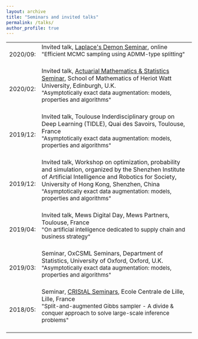 ```yaml
---
layout: archive
title: "Seminars and invited talks"
permalink: /talks/
author_profile: true
---
```


<table width="100%">
	<tr>
    	<td>2020/09: </td>
    	<td>
    		Invited talk, <a href="https://ailab.criteo.com/laplaces-demon-bayesian-machine-learning-at-scale/">Laplace's Demon Seminar</a>, online<br/>
	    	<span style="font-size:15px">
	    	"Efficient MCMC sampling using ADMM-type splitting"
	    	</span>
	    	<br/><br/>
    	</td>
    </tr>
    <tr>
    	<td>2020/02: </td>
    	<td>
    		Invited talk, <a href="http://www.macs.hw.ac.uk/school_seminars/seminar_AMS.php">Actuarial Mathematics & Statistics Seminar</a>, School of Mathematics of Heriot Watt University, Edinburgh, U.K.<br/>
	    	<span style="font-size:15px">
	    	"Asymptotically exact data augmentation: models, properties and algorithms"
	    	</span>
	    	<br/><br/>
    	</td>
    </tr>
    <tr>
    	<td>2019/12: </td>
    	<td>
    		Invited talk, Toulouse Inderdisciplinary group on Deep Learning (TIDLE), Quai des Savoirs, Toulouse, France<br/>
	    	<span style="font-size:15px">
	    	"Asymptotically exact data augmentation: models, properties and algorithms"
	    	</span>
	    	<br/><br/>
    	</td>
    </tr>
    <tr>
    	<td>2019/12: </td>
    	<td>
    		Invited talk, Workshop on optimization, probability and simulation, organized by the Shenzhen Institute of Artificial Intelligence and Robotics for Society, University of Hong Kong, Shenzhen, China<br/>
	    	<span style="font-size:15px">
	    	"Asymptotically exact data augmentation: models, properties and algorithms"
	    	</span>
	    	<br/><br/>
    	</td>
    </tr>
    <tr>
    	<td>2019/04: </td>
    	<td>
    		Invited talk, Mews Digital Day, Mews Partners, Toulouse, France<br/>
	    	<span style="font-size:15px">
	    	"On artificial intelligence dedicated to supply chain and business strategy"
	    	</span>
	    	<br/><br/>
    	</td>
    </tr>	
    <tr>
    	<td>2019/03: </td>
    	<td>
    		Seminar, OxCSML Seminars, Department of Statistics, University of Oxford, Oxford, U.K.<br/>
	    	<span style="font-size:15px">
	    	"Asymptotically exact data augmentation: models, properties and algorithms"
	    	</span>
	    	<br/><br/>
    	</td>
    </tr>
    <tr>
    	<td>2018/05: </td>
    	<td>
    		Seminar, <a href="http://seminaire.univ-lille1.fr/node/308">CRIStAL Seminars</a>, Ecole Centrale de Lille, Lille, France<br/>
	    	<span style="font-size:15px">
	    	"Split-and-augmented Gibbs sampler - A divide & conquer approach to solve large-scale inference problems"
	    	</span>
	    	<br/><br/>
    	</td>
    </tr>	
</table>
